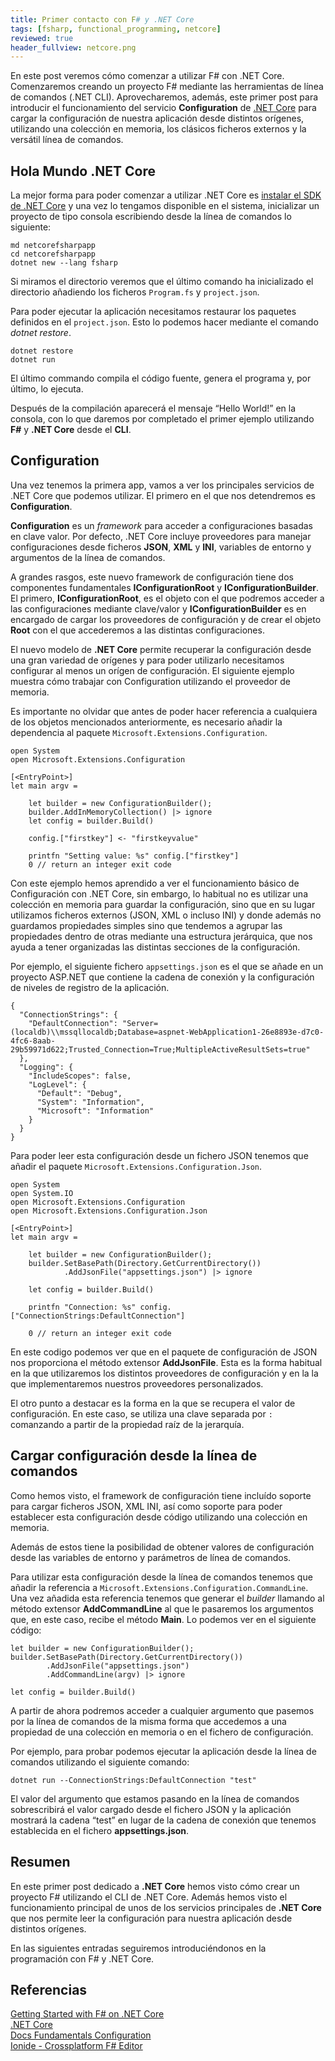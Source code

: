 ```yaml
---
title: Primer contacto con F# y .NET Core
tags: [fsharp, functional_programming, netcore]
reviewed: true
header_fullview: netcore.png
---
```

En este post veremos cómo comenzar a utilizar F# con .NET Core. Comenzaremos creando un proyecto F# mediante las herramientas de línea de comandos (.NET CLI). Aprovecharemos, además, este primer post para introducir el funcionamiento del servicio **Configuration** de [.NET Core](https://dotnet.github.io/) para cargar la configuración de nuestra aplicación desde distintos orígenes, utilizando una colección en memoria, los clásicos ficheros externos y la versátil línea de comandos.

Hola Mundo .NET Core
--------------------

La mejor forma para poder comenzar a utilizar .NET Core es [instalar el SDK de .NET Core](https://www.microsoft.com/net/core) y una vez lo tengamos disponible en el sistema, inicializar un proyecto de tipo consola escribiendo desde la línea de comandos lo siguiente:

    md netcorefsharpapp
    cd netcorefsharpapp
    dotnet new --lang fsharp
    

Si miramos el directorio veremos que el último comando ha inicializado el directorio añadiendo los ficheros `Program.fs` y `project.json`.

Para poder ejecutar la aplicación necesitamos restaurar los paquetes definidos en el `project.json`. Esto lo podemos hacer mediante el comando _dotnet restore_.

    dotnet restore
    dotnet run
    

El último commando compila el código fuente, genera el programa y, por último, lo ejecuta.

Después de la compilación aparecerá el mensaje “Hello World!” en la consola, con lo que daremos por completado el primer ejemplo utilizando **F#** y **.NET Core** desde el **CLI**.

Configuration
-------------

Una vez tenemos la primera app, vamos a ver los principales servicios de .NET Core que podemos utilizar. El primero en el que nos detendremos es **Configuration**.

**Configuration** es un _framework_ para acceder a configuraciones basadas en clave valor. Por defecto, .NET Core incluye proveedores para manejar configuraciones desde ficheros **JSON**, **XML** y **INI**, variables de entorno y argumentos de la línea de comandos.

A grandes rasgos, este nuevo framework de configuración tiene dos componentes fundamentales **IConfigurationRoot** y **IConfigurationBuilder**. El primero, **IConfigurationRoot**, es el objeto con el que podremos acceder a las configuraciones mediante clave/valor y **IConfigurationBuilder** es en encargado de cargar los proveedores de configuración y de crear el objeto **Root** con el que accederemos a las distintas configuraciones.

El nuevo modelo de **.NET Core** permite recuperar la configuración desde una gran variedad de orígenes y para poder utilizarlo necesitamos configurar al menos un orígen de configuración. El siguiente ejemplo muestra cómo trabajar con Configuration utilizando el proveedor de memoria.

Es importante no olvidar que antes de poder hacer referencia a cualquiera de los objetos mencionados anteriormente, es necesario añadir la dependencia al paquete `Microsoft.Extensions.Configuration`.

    open System
    open Microsoft.Extensions.Configuration
    
    [<EntryPoint>]
    let main argv = 
    
        let builder = new ConfigurationBuilder();
        builder.AddInMemoryCollection() |> ignore
        let config = builder.Build()
    
        config.["firstkey"] <- "firstkeyvalue"
    
        printfn "Setting value: %s" config.["firstkey"]
        0 // return an integer exit code
    

Con este ejemplo hemos aprendido a ver el funcionamiento básico de Configuración con .NET Core, sin embargo, lo habitual no es utilizar una colección en memoria para guardar la configuración, sino que en su lugar utilizamos ficheros externos (JSON, XML o incluso INI) y donde además no guardamos propiedades simples sino que tendemos a agrupar las propiedades dentro de otras mediante una estructura jerárquica, que nos ayuda a tener organizadas las distintas secciones de la configuración.

Por ejemplo, el siguiente fichero `appsettings.json` es el que se añade en un proyecto ASP.NET que contiene la cadena de conexión y la configuración de niveles de registro de la aplicación.

    {
      "ConnectionStrings": {
        "DefaultConnection": "Server=(localdb)\\mssqllocaldb;Database=aspnet-WebApplication1-26e8893e-d7c0-4fc6-8aab-29b59971d622;Trusted_Connection=True;MultipleActiveResultSets=true"
      },
      "Logging": {
        "IncludeScopes": false,
        "LogLevel": {
          "Default": "Debug",
          "System": "Information",
          "Microsoft": "Information"
        }
      }
    }
    

Para poder leer esta configuración desde un fichero JSON tenemos que añadir el paquete `Microsoft.Extensions.Configuration.Json`.

    open System
    open System.IO
    open Microsoft.Extensions.Configuration
    open Microsoft.Extensions.Configuration.Json
    
    [<EntryPoint>]
    let main argv = 
    
        let builder = new ConfigurationBuilder();
        builder.SetBasePath(Directory.GetCurrentDirectory())
                .AddJsonFile("appsettings.json") |> ignore
        
        let config = builder.Build()    
    
        printfn "Connection: %s" config.["ConnectionStrings:DefaultConnection"]
        
        0 // return an integer exit code
    

En este codigo podemos ver que en el paquete de configuración de JSON nos proporciona el método extensor **AddJsonFile**. Esta es la forma habitual en la que utilizaremos los distintos proveedores de configuración y en la la que implementaremos nuestros proveedores personalizados.

El otro punto a destacar es la forma en la que se recupera el valor de configuración. En este caso, se utiliza una clave separada por `:` comanzando a partir de la propiedad raíz de la jerarquía.

Cargar configuración desde la línea de comandos
-----------------------------------------------

Como hemos visto, el framework de configuración tiene incluído soporte para cargar ficheros JSON, XML INI, así como soporte para poder establecer esta configuración desde código utilizando una colección en memoria.

Además de estos tiene la posibilidad de obtener valores de configuración desde las variables de entorno y parámetros de línea de comandos.

Para utilizar esta configuración desde la línea de comandos tenemos que añadir la referencia a `Microsoft.Extensions.Configuration.CommandLine`. Una vez añadida esta referencia tenemos que generar el _builder_ llamando al método extensor **AddCommandLine** al que le pasaremos los argumentos que, en este caso, recibe el método **Main**. Lo podemos ver en el siguiente código:

    let builder = new ConfigurationBuilder();
    builder.SetBasePath(Directory.GetCurrentDirectory())
            .AddJsonFile("appsettings.json") 
            .AddCommandLine(argv) |> ignore
        
    let config = builder.Build()    
    

A partir de ahora podremos acceder a cualquier argumento que pasemos por la línea de comandos de la misma forma que accedemos a una propiedad de una colección en memoria o en el fichero de configuración.

Por ejemplo, para probar podemos ejecutar la aplicación desde la línea de comandos utilizando el siguiente comando:

    dotnet run --ConnectionStrings:DefaultConnection "test"
    

El valor del argumento que estamos pasando en la línea de comandos sobrescribirá el valor cargado desde el fichero JSON y la aplicación mostrará la cadena “test” en lugar de la cadena de conexión que tenemos establecida en el fichero **appsettings.json**.

Resumen
-------

En este primer post dedicado a **.NET Core** hemos visto cómo crear un proyecto F# utilizando el CLI de .NET Core. Además hemos visto el funcionamiento principal de unos de los servicios principales de **.NET Core** que nos permite leer la configuración para nuestra aplicación desde distintos orígenes.

En las siguientes entradas seguiremos introduciéndonos en la programación con F# y .NET Core.

Referencias
-----------

[Getting Started with F# on .NET Core](https://channel9.msdn.com/Events/Build/2016/T661)  
[.NET Core](https://www.microsoft.com/net/core)  
[Docs Fundamentals Configuration](https://docs.asp.net/en/latest/fundamentals/configuration.html)  
[Ionide - Crossplatform F# Editor](http://ionide.io/)

